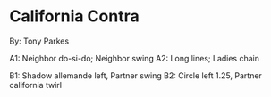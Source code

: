 # California Contra
By: Tony Parkes

A1: Neighbor do-si-do; Neighbor swing
A2: Long lines; Ladies chain

B1: Shadow allemande left, Partner swing
B2: Circle left 1.25, Partner california twirl
